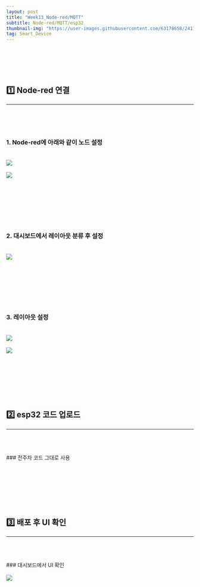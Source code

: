 ```yaml
---
layout: post
title: "Week13_Node-red/MQTT"
subtitle: Node-red/MQTT/esp32
thumbnail-img: "https://user-images.githubusercontent.com/63178658/241164406-d08c6b85-9ac5-4a75-b9c6-a9ae584218fa.png"
tag: Smart_Device
---
```





<br><br>
<br><br>

## 1️⃣ Node-red 연결 
<hr/>
<br>
<br><br>

### 1. Node-red에 아래와 같이 노드 설정 <br><br>
<img src = "https://user-images.githubusercontent.com/63178658/241164415-6dd9edcf-d8a6-4af4-bd3e-1d8304e205f8.png"/><br><br>
<img src = "https://user-images.githubusercontent.com/63178658/241164417-84aaddf1-4565-4efd-abb5-35f0108b521f.png"/><br><br>
<br><br>
<br><br>
<br><br>
### 2. 대시보드에서 레이아웃 분류 후 설정 <br><br>
<img src = "https://user-images.githubusercontent.com/63178658/241165860-0a6a7e42-a254-4e4b-b3f4-c70c1f0d9b33.png"/><br><br>
<br><br>
<br><br>
<br><br>
### 3. 레이아웃 설정 <br><br>
<img src = "https://user-images.githubusercontent.com/63178658/241165862-353f5d85-0747-4a8c-963e-a2543d90e47d.png"/><br><br>
<img src = "https://user-images.githubusercontent.com/63178658/241165867-9d632275-b00e-45e6-8598-9dbd87c2f319.png"/><br><br>
<br><br>
<br><br>
<br><br>
## 2️⃣ esp32 코드 업로드 
<hr/>
<br>
<br><br>
### 전주차 코드 그대로 사용
<script src="https://gist.github.com/yejin0509/90d5c41f114c36cb168e25472fcd14b4.js"></script><br><br>
<br><br>
<br><br>
<br><br>

## 3️⃣ 배포 후 UI 확인 
<hr/>
<br>
<br><br>
### 대시보드에서 UI 확인  <br><br>
<img src = "https://user-images.githubusercontent.com/63178658/241164406-d08c6b85-9ac5-4a75-b9c6-a9ae584218fa.png"/><br><br>
<br><br>
<br><br>
<br><br>
<br><br>
<br><br>
